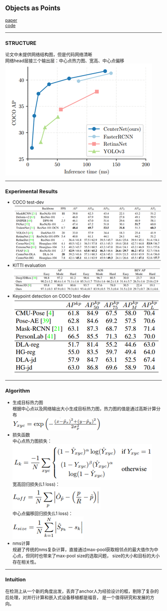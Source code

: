 ## Objects as Points
[paper](https://arxiv.org/pdf/1904.07850v2.pdf)  
[code](https://github.com/xingyizhou/CenterNet)  

---
### STRUCTURE
论文中未提供网络结构图，但是代码网络清晰  
网络head层接三个输出层：中心点热力图、宽高、中心点偏移  
![](src/Structure_0.png)  

---
### Experimental Results
* COCO test-dev  
![](src/ER_0.png)
* KITTI evaluation  
![](src/ER_1.png)
* Keypoint detection on COCO test-dev  
![](src/ER_2.png)  

---
### Algorithm
* 生成目标热力图  
根据中心点以及网络输出大小生成目标热力图，热力图的值是通过高斯计算分布  
![](src/Oth_0.png)  
* 损失函数  
中心点热力图损失：  
![](src/Oth_1.png)  
宽高回归损失(L1 loss)：  
![](src/Oth_2.png)  
中心点偏移回归损失(L1 loss)：  
![](src/Oth_3.png)  
* nms计算  
规避了传统的nms复杂计算，直接通过max-pool获取相邻点的最大值作为中心点，但同时也带来了max-pool size的选取问题，
size的大小和目标的大小存在相关性。

---
### Intuition
在检测上从一个新的角度出发，丢弃了anchor人为经验设计的框，剔除了复杂的后处理，对并行计算和嵌入式设备移植都是福音，
是一个值得研究和发展的方向。